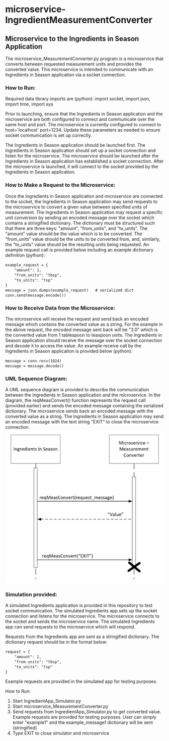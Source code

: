 # microservice-IngredientMeasurementConverter
## Microservice to the Ingredients in Season Application

The microservice_MeasurementConverter.py program is a microservice that converts between requested measurement units and provides the converted value.
This microservice is intended to communicate with an Ingredients in Season application via a socket connection.

### How to Run:
Required data library imports are (python): import socket, import json, import time, import sys

Prior to launching, ensure that the Ingredients in Season application and the microservice are both configured to connect and communicate over the same host and port. The microservice is currently configured to connect to host='localhost' port=1234. Update these parameters as needed to ensure socket communication is set up correctly.

The Ingredients in Season application should be launched first. The Ingredients in Season application should set up a socket connection and listen for the microservice. The microservice should be launched after the Ingredients in Season application has established a socket connection. After the microservice is launched, it will connect to the socket provided by the Ingredients in Season application.

### How to Make a Request to the Microservice:
Once the Ingredients in Season application and microservice are connected to the socket, the Ingredients in Season application may send requests to the microservice to convert a given value between specified units of measurement. The Ingredients in Season application may request a specific unit conversion by sending an encoded message over the socket which contains a stringified dictionary. The dictionary must be structured such that there are three keys: "amount", "from_units", and "to_units". The "amount" value should be the value which is to be converted. The "from_units" value should be the units to be converted from, and, similarly, the "to_units" value should be the resulting units being requested. An example request call is provided below including an example dictionary definition (python):
```
example_request = {
    "amount": 1,
    "from_units": "tbsp",
    "to_units": "tsp"
}
message = json.dumps(example_request)   # serialized dict
conn.send(message.encode())
```

### How to Receive Data from the Microservice:
The microservice will receive the request and send back an encoded message which contains the converted value as a string. For the example in the above request, the encoded message sent back will be "3.0" which is the converted value from 1 tablespoon to teaspoon units. The Ingredients in Season application should receive the message over the socket connection and decode it to access the value. An example receive call by the Ingredients in Season application is provided below (python):
```
message = conn.recv(1024)
message = message.decode()
```

### UML Sequence Diagram:
A UML sequence diagram is provided to describe the communication between the Ingredients in Season application and the microservice. In the diagram, the reqMeasConvert() function represents the request call (provided earlier) and sends the encoded message containing the serialized dictionary.
The microservice sends back an encoded message with the converted value as a string.
The Ingredients in Season application may send an encoded message with the text string "EXIT" to close the microservice connection.
![UML Sequence Diagram](UML-Diagram-Ingredients-Meas-Converter-Microservice.JPG)

### Simulation provided:

A simulated Ingredients application is provided in this repository to test socket communication. The simulated Ingredients app sets up the socket connection and listens for the microservice. The microservice connects to the socket and sends the microservice name. The simulated Ingredients app can send requests to the microservice which will respond.

Requests from the Ingredients app are sent as a stringified dictionary.
The dictionary request should be in the format below:
```
request = {
    "amount": 1,
    "from_units": "tbsp",
    "to_units": "tsp"
}
```
Example requests are provided in the simulated app for testing purposes.

How to Run:
1. Start IngredientApp_Simulator.py
2. Start microservice_MeasurementConverter.py
3. Send requests from IngredientApp_Simulator.py to get converted value.
    Example requests are provided for testing purposes.
    User can simply enter "example1" and the example_message1 dictionary will be sent (stringified)
4. Type EXIT to close simulator and microservice
